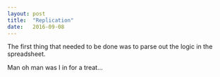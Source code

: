 ```yaml
---
layout: post
title:  "Replication"
date:   2016-09-08
---
```


The first thing that needed to be done was to parse out the logic in the
spreadsheet.

Man oh man was I in for a treat...

